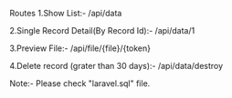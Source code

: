 Routes
1.Show List:- 
/api/data

2.Single Record Detail(By Record Id):- 
/api/data/1

3.Preview File:- 
/api/file/{file}/{token}

4.Delete record (grater than 30 days):- 
/api/data/destroy

Note:- Please check "laravel.sql" file.